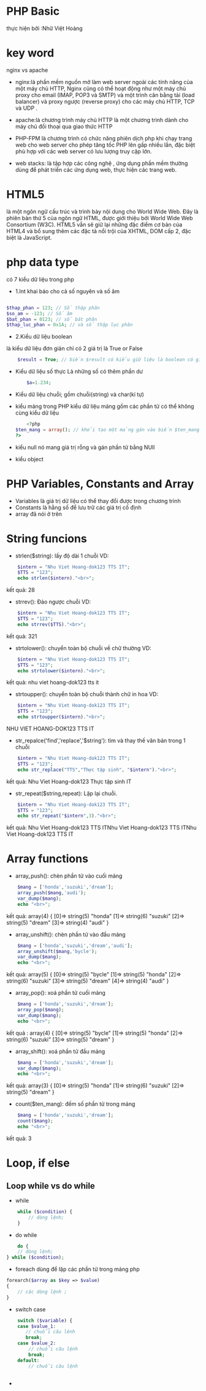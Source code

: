# PHP Basic 
thực hiện bởi :Nhữ Việt Hoàng
# key word 
nginx vs apache
* nginx:là phần mềm nguồn mở làm web server ngoài các tính năng của một máy chủ HTTP, Nginx cũng có thể hoạt động như một máy chủ proxy cho email (IMAP, POP3 và SMTP) và một trình cân bằng tải (load balancer) và proxy ngược (reverse proxy) cho các máy chủ HTTP, TCP và UDP .
* apache:là chương trình máy chủ HTTP là một chương trình dành cho máy chủ đối thoại qua giao thức HTTP

* PHP-FPM là chương trình có chức năng phiên dịch php khi chạy trang web cho web server cho phép tăng tốc PHP lên gấp nhiều lần, đặc biệt phù hợp với các web server có lưu lượng truy cập lớn.

* web stacks: là tập hợp các công nghệ , ứng dụng phần mềm thường dùng để phát triển các ứng dụng web, thực hiện các trang web.

# HTML5 
là một ngôn ngữ cấu trúc và trình bày nội dung cho World Wide Web. Đây là phiên bản thứ 5 của ngôn ngữ HTML, được giới thiệu bởi World Wide Web Consortium (W3C). HTML5 vẫn sẽ giữ lại những đặc điểm cơ bản của HTML4 và bổ sung thêm các đặc tả nổi trội của XHTML, DOM cấp 2, đặc biệt là JavaScript.

# php data type
có 7 kiểu dữ liệu trong php 
* 1.Int 
khai báo cho cả số nguyên và số âm
```php

$thap_phan = 123; // Số thập phân
$so_am = -123; // Số âm
$bat_phan = 0123; // số bát phân
$thap_luc_phan = 0x1A; // và số thập lục phân

```

* 2.Kiểu dữ liệu boolean

là kiểu dữ liệu đơn giản chỉ có 2 giá trị là True or False

```php
    $result = True; // biến $result có kiểu giữ liệu là boolean có giá trị là true

```

* Kiểu dữ liệu số thực
    Là những số có thêm phần dư
    ```php
        $a=1.234;
    ```
* Kiểu dữ liệu chuỗi;
    gồm chuỗi(string) và char(kí tự)

* kiểu mảng
    trong PHP kiểu dữ liệu mảng gồm các phần từ có thể không cùng kiểu dữ liệu 

    ```php
        <?php
    $ten_mang = array(); // khởi tạo một mảng gán vào biến $ten_mang
    ?>

    ```
* kiểu null
 nó mang giá trị rỗng và gán phần tử bằng NUll

* kiểu object

# PHP Variables, Constants and Array    
 * Variables là giá trị dữ liệu có thể thay đổi được trong chương trình
 * Constants là hằng số để lưu trữ các giá trị cố định
 * array đã nói ở trên

# String funcions

*   strlen($string): lấy độ dài 1 chuỗi
VD:
```php
    $intern = "Nhu Viet Hoang-dok123 TTS IT";
    $TTS = "123";
    echo strlen($intern)."<br>";
```
kết quả: 28

*   strrev(): Đảo ngược chuỗi
VD:
```php
    $intern = "Nhu Viet Hoang-dok123 TTS IT";
    $TTS = "123";
    echo strrev($TTS)."<br>";
```
kết quả: 321
*   strtolower(): chuyển toàn bộ chuỗi về chữ thường
VD:
```php
    $intern = "Nhu Viet Hoang-dok123 TTS IT";
    $TTS = "123";
    echo strtolower($intern)."<br>";
```
kết quả: nhu viet hoang-dok123 tts it
*   strtoupper(): chuyển toàn bộ chuỗi thành chữ in hoa
VD:
```php
    $intern = "Nhu Viet Hoang-dok123 TTS IT";
    $TTS = "123";
    echo strtoupper($intern)."<br>";
```
NHU VIET HOANG-DOK123 TTS IT
*   str_repalce('find','replace','$string'): tìm và thay thế văn bản trong 1 chuỗi
```php
    $intern = "Nhu Viet Hoang-dok123 TTS IT";
    $TTS = "123";
    echo str_replace("TTS","Thực tập sinh", "$intern")."<br>";
```
kết quả: Nhu Viet Hoang-dok123 Thực tập sinh IT
*   str_repeat($string,repeat): Lặp lại chuỗi.
```php
    $intern = "Nhu Viet Hoang-dok123 TTS IT";
    $TTS = "123";
    echo str_repeat("$intern",3)."<br>";
```
kết quả: Nhu Viet Hoang-dok123 TTS ITNhu Viet Hoang-dok123 TTS ITNhu Viet Hoang-dok123 TTS IT


# Array functions

*   array_push(): chèn phần tử vào cuối mảng
```php
    $mang = ['honda','suzuki','dream'];
    array_push($mang,'audi');
    var_dump($mang);
    echo "<br>";
```
kết quả:
array(4) { [0]=> string(5) "honda" [1]=> string(6) "suzuki" [2]=> string(5) "dream" [3]=> string(4) "audi" } 

*   array_unshift(): chèn phần tử vào đầu mảng
```php
    $mang = ['honda','suzuki','dream','audi'];
    array_unshift($mang,'bycle');
    var_dump($mang);
    echo "<br>";
```
kết quả:
array(5) { [0]=> string(5) "bycle" [1]=> string(5) "honda" [2]=> string(6) "suzuki" [3]=> string(5) "dream" [4]=> string(4) "audi" } 

*   array_pop(): xoá phần tử cuối mảng
```php
    $mang = ['honda','suzuki','dream'];
    array_pop($mang);
    var_dump($mang);
    echo "<br>";
```
kết quả :
array(4) { [0]=> string(5) "bycle" [1]=> string(5) "honda" [2]=> string(6) "suzuki" [3]=> string(5) "dream" } 

*   array_shift(): xoá phần tử đầu mảng
```php
    $mang = ['honda','suzuki','dream'];
    var_dump($mang);
    echo "<br>";
```
kết quả:
array(3) { [0]=> string(5) "honda" [1]=> string(6) "suzuki" [2]=> string(5) "dream" } 

*   count($ten_mang): đếm số phần tử trong mảng
```php
    $mang = ['honda','suzuki','dream'];
    count($mang);
    echo "<br>";
```
kết quả: 3

# Loop, if else
## Loop while vs do while
* while 
```php
    while ($condition) {
        // dòng lệnh;
    }
```

* do while 
```php
    do {
    // dòng lệnh;
} while ($condition);
```

* foreach
dùng để lặp các phần tử trong mảng php 
```php
forearch($array as $key => $value)
{
    // các dòng lệnh ;
}
```

* switch case
``` php
    switch ($variable) {
    case $value_1:
       // chuỗi câu lênh
       break;
    case $value_2:
        // chuỗi câu lệnh
        break;
    default:
        // chuỗi câu lệnh
    

```
* 

